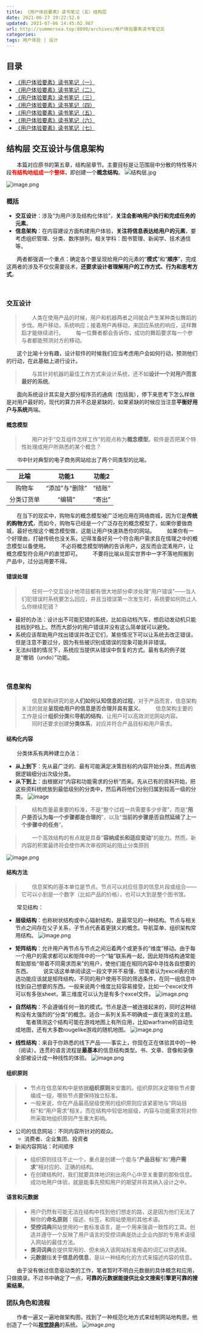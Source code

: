 ```yaml
---
title: 《用户体验要素》读书笔记（五）结构层
date: 2021-06-27 19:22:52.6
updated: 2021-07-06 14:45:02.987
url: http://summersea.top:8090/archives/用户体验要素读书笔记五
categories: 
tags: 用户体验 | 设计
---
```


## 目录
- [《用户体验要素》读书笔记（一）](http://summersea.top:8090/archives/%E7%94%A8%E6%88%B7%E4%BD%93%E9%AA%8C%E8%A6%81%E7%B4%A0%E8%AF%BB%E4%B9%A6%E7%AC%94%E8%AE%B0%E4%B8%80)
- [《用户体验要素》读书笔记（二）](http://summersea.top:8090/archives/%E7%94%A8%E6%88%B7%E4%BD%93%E9%AA%8C%E8%A6%81%E7%B4%A0%E8%AF%BB%E4%B9%A6%E7%AC%94%E8%AE%B0%E4%BA%8C)
- [《用户体验要素》读书笔记（三）](http://summersea.top:8090/archives/%E7%94%A8%E6%88%B7%E4%BD%93%E9%AA%8C%E8%A6%81%E7%B4%A0%E8%AF%BB%E4%B9%A6%E7%AC%94%E8%AE%B0%E4%B8%89)
- [《用户体验要素》读书笔记（四）](http://summersea.top:8090/archives/%E7%94%A8%E6%88%B7%E4%BD%93%E9%AA%8C%E8%A6%81%E7%B4%A0%E8%AF%BB%E4%B9%A6%E7%AC%94%E8%AE%B0%E5%9B%9B)
- [《用户体验要素》读书笔记（五）](http://summersea.top:8090/archives/%E7%94%A8%E6%88%B7%E4%BD%93%E9%AA%8C%E8%A6%81%E7%B4%A0%E8%AF%BB%E4%B9%A6%E7%AC%94%E8%AE%B0%E4%BA%94)
- [《用户体验要素》读书笔记（六）](http://summersea.top:8090/archives/%E7%94%A8%E6%88%B7%E4%BD%93%E9%AA%8C%E8%A6%81%E7%B4%A0%E8%AF%BB%E4%B9%A6%E7%AC%94%E8%AE%B0%E5%85%AD)
- [《用户体验要素》读书笔记（七）](http://summersea.top:8090/archives/%E7%94%A8%E6%88%B7%E4%BD%93%E9%AA%8C%E8%A6%81%E7%B4%A0%E8%AF%BB%E4%B9%A6%E7%AC%94%E8%AE%B0%E4%B8%83)
## 结构层 交互设计与信息架构
&nbsp;&nbsp;&nbsp;&nbsp;&nbsp;&nbsp;&nbsp;本篇对应原书的第五章，结构层章节。主要目标是让范围层中分散的特性等片段<font color="red">**有结构地组成一个整体**</font>，即创建一个**概念结构**。
![结构层.jpg](http://summersea.top:8090/upload/2021/06/%E7%BB%93%E6%9E%84%E5%B1%82-3aed91d2d2f346fda7e29b24f526dcc8.jpg)

![image.png](http://summersea.top:8090/upload/2021/06/image-80057bad27684b05822379ebf4c542d4.png)





















### 概括
- **交互设计**：涉及“为用户涉及结构化体验”，**关注会影响用户执行和完成任务的元素**。
- **信息架构**：在内容建设方面构建用户体验，**关注将信息表达给用户的元素**，要考虑组织管理、分类、数序排列，相关学科：图书管理、新闻学、技术通信等。


&nbsp;&nbsp;&nbsp;&nbsp;&nbsp;&nbsp;&nbsp;两者都强调一个重点：确定各个要呈现给用户的元素的“**模式**”和“**顺序**”，完成这两者的涉及不仅仅需要技术，**还要求设计者理解用户的工作方式、行为和思考方式**。

<br/>

### 交互设计

> &nbsp;&nbsp;&nbsp;&nbsp;&nbsp;&nbsp;&nbsp;人类在使用产品的时候，用户和机器两者之间就会产生某种类似舞蹈的步伐。用户移动，系统响应；接着用户再移动，来回应系统的响应，这样舞蹈才能继续进行。
> &nbsp;&nbsp;&nbsp;&nbsp;&nbsp;&nbsp;&nbsp;每一位舞者都会告诉你，成功的舞蹈要求每一个参与者都能预测对方的移动。

&nbsp;&nbsp;&nbsp;&nbsp;&nbsp;&nbsp;&nbsp;这个比喻十分有趣，设计软件的时候我们应当考虑用户会如何行动，预测他们的行动，在此基础上进行设计。

> &nbsp;&nbsp;&nbsp;&nbsp;&nbsp;&nbsp;&nbsp;与其针对机器的最佳工作方式来设计系统，还不如**设计一个对用户而言最好的系统**。

&nbsp;&nbsp;&nbsp;&nbsp;&nbsp;&nbsp;&nbsp;面向系统设计其实是大部分程序员的通病（包括我），停下来思考下怎么样做是对用户最好的，现代的算力并不总是紧缺的，如果紧缺的时候应当注意**平衡好用户与系统**两端。

#### 概念模型
> &nbsp;&nbsp;&nbsp;&nbsp;&nbsp;&nbsp;&nbsp;用户对于“交互组件怎样工作”的观点称为**概念模型**。软件是否把某个特性处理成用户所熟悉的某个概念？

&nbsp;&nbsp;&nbsp;&nbsp;&nbsp;&nbsp;&nbsp;书中针对典型的电子商务网站给出了两个同类型的比喻。

|比喻|功能1|功能2|
|:-------:|:-------:|:-------:|
|购物车|“添加”与“删除”|“结账”|
|分类订货单|“编辑”|“寄出”|

&nbsp;&nbsp;&nbsp;&nbsp;&nbsp;&nbsp;&nbsp;在当下的现实中，购物车的概念模型被广泛地应用在网络商城，因为它是**传统的购物方式**，而如今，购物车已经是一个广泛存在的概念模型了，如果你要做商城，最好也按这个概念模型做，这能让用户快速熟悉你的网站。
&nbsp;&nbsp;&nbsp;&nbsp;&nbsp;&nbsp;&nbsp;如果你有一个好理由，打破传统也没关系，记得准备好另一个符合用户需求且在情理之中的概念模型以备使用。
&nbsp;&nbsp;&nbsp;&nbsp;&nbsp;&nbsp;&nbsp;不必将概念模型明确的告诉用户，这反而会混淆用户，让概念模型符合用户的直觉即可。
&nbsp;&nbsp;&nbsp;&nbsp;&nbsp;&nbsp;&nbsp;不要将比喻从现实世界中一字不落地照搬到产品中，过分运用要不得。

#### 错误处理
> &nbsp;&nbsp;&nbsp;&nbsp;&nbsp;&nbsp;&nbsp;任何一个交互设计地项目都有很大地部分牵涉处理“用户错误”——当人们犯错误时系统要怎么回应，并且当错误第一次发生时，系统要如何防止人么你继续犯错？

- 最好的办法：设计出不可能犯错的系统，比如自动档汽车，想启动发动机只能挂档到P档上。然而大部分的用户错误并没有这么简单就可以避免。
- 系统应该帮助用户找出错误并改正它们，某些情况下可以让系统去改正错误，但是注意不要过分，因为有些被识别成错误的现象可能并非错误。
- 无法纠错的情况下，系统应当提供从错误中恢复的方式。最有名的例子就是“撤销（undo）”功能。

<br/>

### 信息架构
> &nbsp;&nbsp;&nbsp;&nbsp;&nbsp;&nbsp;&nbsp;信息架构研究的是**人们如何认知信息的过程**，对于产品而言，信息架构关注的就是**呈现给用户的信息是否合理并具有意义**。
> &nbsp;&nbsp;&nbsp;&nbsp;&nbsp;&nbsp;&nbsp;信息架构主要的工作是设计**组织分类**和**导航的结构**，让用户可以高效浏览网站内容。
> &nbsp;&nbsp;&nbsp;&nbsp;&nbsp;&nbsp;&nbsp;同时还要求创建**分类体系**，对应并符合产品目标和用户需求。

#### 结构化内容
&nbsp;&nbsp;&nbsp;&nbsp;&nbsp;&nbsp;&nbsp;分类体系有两种建立办法：
- **从上到下**：先从最广泛的、最有可能满足决策目标的内容开始分类，然后再依据逻辑细分出次级分类。
- **从下到上**：由根据对“内容和功能需求的分析”而来。先从已有的资料开始，把这些资料统统放到最低级别的分类中，然后再将他们分别归属到较高一级的分类。
![image](https://user-images.githubusercontent.com/42484205/182851584-a854ec96-1845-4a1b-9f2d-3057402cd76d.png)












> &nbsp;&nbsp;&nbsp;&nbsp;&nbsp;&nbsp;&nbsp;结构质量最重要的标准，不是“整个过程一共需要多少步骤”，而是“**用户是否认为每一个步骤都是合理的**”，以及“**当前的步骤是否自然延续了上一个步骤中的任务**”。

> &nbsp;&nbsp;&nbsp;&nbsp;&nbsp;&nbsp;&nbsp;一个高效结构的有点就是具备“**容纳成长和适应变动**”的能力。然而，新内容的积累最终将会使你再次审视网站的阻止分类原则

![image.png](http://summersea.top:8090/upload/2021/06/image-d34def083fdd424ebdd822377ff517b3.png)













#### 结构方法
> &nbsp;&nbsp;&nbsp;&nbsp;&nbsp;&nbsp;&nbsp;信息架构的基本单位是节点。节点可以对应任意的信息片段或组合——它可以小到是一个数字（比如产品的价格），也可以大到是整个图书馆。

&nbsp;&nbsp;&nbsp;&nbsp;&nbsp;&nbsp;&nbsp;常见结构：


- **层级结构**：也称树状结构或中心辐射结构，是最常见的一种结构。节点与相关节点之间存在父子关系，子节点代表着更狭义的概念。导航菜单、组织架构常用结构。
![image.png](http://summersea.top:8090/upload/2021/06/image-c5d31ee914a945e48a0f10450b21ed69.png)







- **矩阵结构**：允许用户再节点与节点之间沿着两个或更多的“维度”移动。由于每一个用户的需求都可以和矩阵中的一个“轴”联系再一起，因此矩阵结构通常能帮助那些“带着不同需求而来”的用户，使他们能在相同内容中寻找各自想要的东西。
&nbsp;&nbsp;&nbsp;&nbsp;&nbsp;&nbsp;&nbsp;说实话这单单阅读这一段文字并不易懂，但笔者认为excel表的筛选功能应该就是矩阵结构，不同的用户使用不同的筛选条件，在同一组信息中找到自己想要的东西。一般来说两个维度比较容易接受，比如一个excel文件可以有多张sheet，第三维度可以认为是有多个excel文件。
![image.png](http://summersea.top:8090/upload/2021/06/image-d9eb46f6ff934d288100f2eba0a28522.png)












- **自然结构**：不会遵循任何一致的模式。节点是逐一被连接起来的，同时这种结构没有太强烈的“分类”的概念。适合一系列关系不明确或一直在演变的主题。
&nbsp;&nbsp;&nbsp;&nbsp;&nbsp;&nbsp;&nbsp;笔者猜测这个结构可能在游戏地图上有所应用，比如warframe的自动生成地图，还有大多数rougelike游戏的随机地图。
![image.png](http://summersea.top:8090/upload/2021/06/image-8ff3883bbc5640b1bade0650d8da020e.png)











- **线性结构**：来自于你熟悉的线下产品——事实上，你现在正在体验其中的一种（阅读）。连贯的语言流程是**最基本**的信息结构类型。书、文章、音像和录像全部被设计成一种线性的体验。
![image.png](http://summersea.top:8090/upload/2021/06/image-ed6c31fe3b844111b8c66a4c06cbb273.png)

#### 组织原则
> - 节点在信息架构中是依据**组织原则**来安置的。组织原则决定哪些节点要编成一组，哪些节点要保持独立标准。
> - 一般来说，你在产品最高层级使用的组织原则应该紧密地与“网站目标”和“用户需求”相关。而在结构中较低地层级，内容与功能需求将对你所采取地组织原则产生重大影响。
- 公司的信息网站：不同内容所针对的观众。
	- 消费者、企业集团、投资者
- 新闻内容网站：时间顺序

> - 组织原则往往不止一个，重点是创建一个能与“**产品目标**”和“**用户需求**”相对应的、正确的结构。
> - 在创建结构时，我们就要具体地识别出用户心中至关重要的那些信息。成功地用户体验，就是能事先预知用户的期望并将其纳入设计之中。




#### 语言和元数据

> - 用户仍然有可能无法在结构中找到他们想走的路，这是因为他们无法了解你的**命名原则**：描述、标签，和网站使用的其他术语。
> - **受控词典**网站使用的一套标准语言，是一个用来强调一致性的工具。创造并遵守一个反映了用户语言的受控词典是防止企业内部的专用术语侵入网站的最佳方法。
> - **类词词典**会提供常用的、但未纳入该网站标准用语的词汇以供选择。
> - **元数据**指**关于信息的信息**，是以一种结构化的方式来描述内容的信息。

&nbsp;&nbsp;&nbsp;&nbsp;&nbsp;&nbsp;&nbsp;由于没有做过信息驱动类的工作，笔者暂时不明白元数据的具体概念和应用，只做摘录。不过书中确定了一点，**可靠的元数据能提供比全文搜索引擎更可靠的搜索结果**。

### 团队角色和流程
&nbsp;&nbsp;&nbsp;&nbsp;&nbsp;&nbsp;&nbsp;作者一遍又一遍地做架构图，找到了一种规范化地方式来绘制网站地构思。他创造了一个叫[**视觉辞典**](www.jjg.net/ia/visvocab/)的系统。
![image.png](http://summersea.top:8090/upload/2021/06/image-3187a558cbd14214ab62fc2dcf727039.png)
